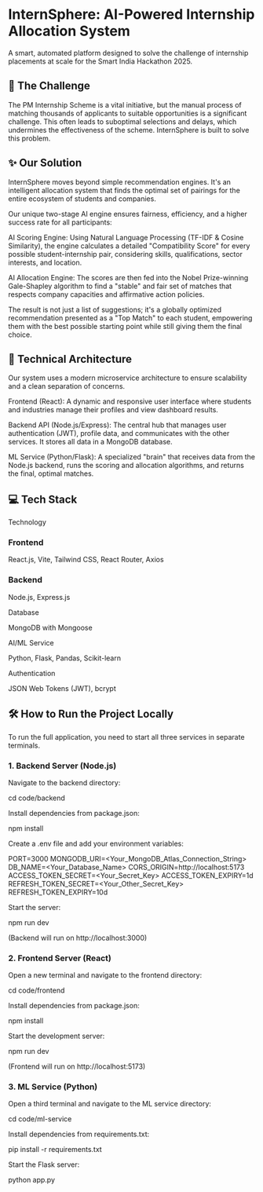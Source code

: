 # InternSphere: AI-Powered Internship Allocation System
A smart, automated platform designed to solve the challenge of internship placements at scale for the Smart India Hackathon 2025.

## 🚀 The Challenge
The PM Internship Scheme is a vital initiative, but the manual process of matching thousands of applicants to suitable opportunities is a significant challenge. This often leads to suboptimal selections and delays, which undermines the effectiveness of the scheme. InternSphere is built to solve this problem.

## ✨ Our Solution
InternSphere moves beyond simple recommendation engines. It's an intelligent allocation system that finds the optimal set of pairings for the entire ecosystem of students and companies.

Our unique two-stage AI engine ensures fairness, efficiency, and a higher success rate for all participants:

AI Scoring Engine: Using Natural Language Processing (TF-IDF & Cosine Similarity), the engine calculates a detailed "Compatibility Score" for every possible student-internship pair, considering skills, qualifications, sector interests, and location.

AI Allocation Engine: The scores are then fed into the Nobel Prize-winning Gale-Shapley algorithm to find a "stable" and fair set of matches that respects company capacities and affirmative action policies.

The result is not just a list of suggestions; it's a globally optimized recommendation presented as a "Top Match" to each student, empowering them with the best possible starting point while still giving them the final choice.

## 🔧 Technical Architecture
Our system uses a modern microservice architecture to ensure scalability and a clean separation of concerns.

Frontend (React): A dynamic and responsive user interface where students and industries manage their profiles and view dashboard results.

Backend API (Node.js/Express): The central hub that manages user authentication (JWT), profile data, and communicates with the other services. It stores all data in a MongoDB database.

ML Service (Python/Flask): A specialized "brain" that receives data from the Node.js backend, runs the scoring and allocation algorithms, and returns the final, optimal matches.

## 💻 Tech Stack

Technology

### Frontend

React.js, Vite, Tailwind CSS, React Router, Axios

### Backend

Node.js, Express.js

Database

MongoDB with Mongoose

AI/ML Service

Python, Flask, Pandas, Scikit-learn

Authentication

JSON Web Tokens (JWT), bcrypt

## 🛠️ How to Run the Project Locally

To run the full application, you need to start all three services in separate terminals.

### 1. Backend Server (Node.js)
Navigate to the backend directory:

cd code/backend

Install dependencies from package.json:

npm install

Create a .env file and add your environment variables:

PORT=3000
MONGODB_URI=<Your_MongoDB_Atlas_Connection_String>
DB_NAME=<Your_Database_Name>
CORS_ORIGIN=http://localhost:5173
ACCESS_TOKEN_SECRET=<Your_Secret_Key>
ACCESS_TOKEN_EXPIRY=1d
REFRESH_TOKEN_SECRET=<Your_Other_Secret_Key>
REFRESH_TOKEN_EXPIRY=10d

Start the server:

npm run dev

(Backend will run on http://localhost:3000)

### 2. Frontend Server (React)
Open a new terminal and navigate to the frontend directory:

cd code/frontend

Install dependencies from package.json:

npm install

Start the development server:

npm run dev

(Frontend will run on http://localhost:5173)

### 3. ML Service (Python)
Open a third terminal and navigate to the ML service directory:

cd code/ml-service

Install dependencies from requirements.txt:

pip install -r requirements.txt

Start the Flask server:

python app.py
